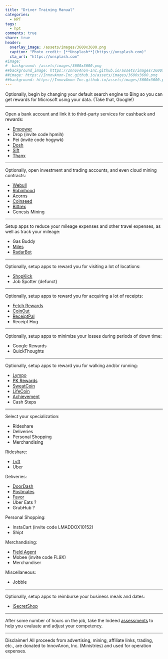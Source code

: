```yaml
---
title: "Driver Training Manual"
categories:
  - HPT
tags:
  - hpt
comments: true
share: true
header:
  overlay_image: /assets/images/3600x3600.png
  caption: "Photo credit: [**Unsplash**](https://unsplash.com)"
  cta_url: "https://unsplash.com"
#image:
#  background: /assets/images/3600x3600.png
##background_image: https://InnovAnon-Inc.github.io/assets/images/3600x3600.png
##image: https://InnovAnon-Inc.github.io/assets/images/3600x3600.png
##background: https://InnovAnon-Inc.github.io/assets/images/3600x3600.png
---
```


Optionally, begin by changing your default search engine
to Bing so you can get rewards for Microsoft using your data.
(Take that, Google!)

-----

Open a bank account and link it to third-party
services for cashback and rewards:
- [Empower](https://empower.onelink.me/8x6V?pid=Referral&c=20for10&af_sub1=QJBQB0)
- Drop (invite code hpmih)
- Pei  (invite code hogywk)
- [Dosh](https://link.dosh.cash/LAURENM498)
- [Sift](https://sift.app.link/laurence-a-maddox_1)
- [Thanx](https://signup.thanx.com/kolachefactory/Laurence-6762cf89d15c)

-----

Optionally, open investment and trading accounts,
and even cloud mining contracts:
- [Webull](https://act.webull.com/ie/w2sYc76nlH1e/wqg/inviteUs/recommend_1548_A_advert)
- [Robinhood](https://join.robinhood.com/laurenm778)
- [Acorns](https://acorns.com/invite/GNXLFE)
- [Coinseed](https://download.coinseed.co/BK20EQDvD5)
- [Bittrex](https://bittrex.com/Account/Register?referralCode=3Q1-L01-2SS)
- Genesis Mining

-----

Setup apps to reduce your mileage expenses and other travel expenses,
as well as track your mileage:
- Gas Buddy
- [Miles](https://miles.app/SB0P5Z)
- [RadarBot](https://radarbot.onelink.me/Qe40/c0e5fc84)

-----

Optionally, setup apps to reward you for visiting a lot of locations:
- [ShopKick](https://getsk.co/win598871)
- Job Spotter (defunct)

-----

Optionally, setup apps to reward you for acquiring a lot of receipts:
- [Fetch Rewards](https://fetchrewards.onelink.me/vvv3/referraltext?code=M2WTQ)
- [CoinOut](https://coinout.com/referrals/new?r=QKN4PHV)
- [ReceiptPal](https://app.adjust.com/oqlq9t9?label=Q4TE6K86)
- Receipt Hog

-----

Optionally, setup apps to minimize your losses during periods of down time:
- Google Rewards
- QuickThoughts

-----

Optionally, setup apps to reward you for walking and/or running:
- [Lympo](https://lymporun.page.link/Login?invitedby=e4242295-c9d0-4bad-8ac4-d82ad2049f9b)
- [PK Rewards](https://links.pkrewards.com/WQC84lkT8bb)
- [SweatCoin](https://sweatco.in/i/innovanon)
- [LifeCoin](https://lifecoin.ai/r/innovanon)
- [Achievement](https://tinyurl.com/y6mrhfxy)
- Cash Steps

-----

Select your specialization:
- Rideshare
- Deliveries
- Personal Shopping
- Merchandising

Rideshare:
- [Lyft](https://www.lyft.com/drivers/LAURENCE87152?utm_medium=d2di_iacc)
- Uber

Deliveries:
- [DoorDash](https://doordash.com/dasher/apply/Laurence-Maddox-2940/)
- [Postmates](https://pmfleet.app.link/vwcJbMzU8bb)
- [Favor](https://apply.favordelivery.com/?referral_code=LAURM4PS)
- Uber Eats ?
- GrubHub ?

Personal Shopping:
- InstaCart (invite code LMADDOX10152)
- Shipt

Merchandising:
- [Field Agent](https://fieldagent.page.link/MQNbkXbYCABvv4ek6)
- Mobee (invite code FL9X)
- Merchandiser

Miscellaneous:
- Jobble

-----

Optionally, setup apps to reimburse your business meals and dates:
- [iSecretShop](https://www.isecretshop.com/register/1211718)

-----

After some number of hours on the job,
take the Indeed [assessments](https://take.indeedassessments.com/c/assessment)
to help you evaluate and adjust your competency.

-----

Disclaimer! All proceeds from advertising, mining, affiliate links, trading, etc.,
are donated to InnovAnon, Inc. (Ministries) and used for operation expenses.

